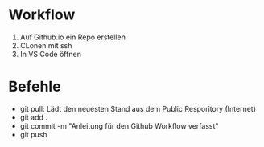 # Workflow
1. Auf Github.io ein Repo erstellen
2. CLonen mit ssh
3. In VS Code öffnen

# Befehle
* git pull: Lädt den neuesten Stand aus dem Public Resporitory (Internet)
* git add .
* git commit -m "Anleitung für den Github Workflow verfasst"
* git push 